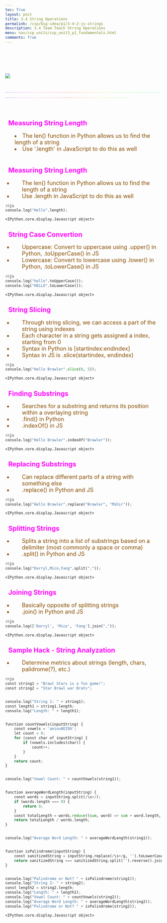 ```yaml
---
toc: True
layout: post
title: 3.4 String Operations
permalink: /csp/big-idea/p1/3-4-2-js-strings
description: 3.4 Team Teach String Operations
menu: nav/csp_units/csp_unit3_p1_fundamentals.html
comments: True
---
```


<html>
    <style>
        @keyframes bounce {
            0%, 20%, 50%, 80%, 100% {
                transform: translateY(0);
            }
            10%, 30%, 60%, 90% {
                transform: translateY(-30px);
            }
            40%, 70% {
                transform: translateY(-15px);
            }
        }
        @keyframes bounce2 {
            /* bounce */
            0%, 20%, 50%, 80%, 100% {
                transform: translateY(0);
            }
            10%, 30%, 60%, 90% {
                transform: translateY(-30px);
            }
            40%, 70% {
                transform: translateY(-15px);
            }
            /* flips */
            0%, 25% {
                transform: rotateZ(0deg);
            }
            25%, 50% {
                transform: rotateY(180deg);
            }
            50%, 75% {
                transform: rotateZ(180deg);
            }
            75%, 100% {
                transform: rotateY(0deg);
            }
        }
        h2{
            color: #ffd9d9;
        }
    </style>
    <br>
    <br>
    <br>
    <br>
    <br>
    <img style="animation: bounce2 3s ease infinite; max-width: 25%; filter: saturate(200%);" src="{{site.baseurl}}/images/p1group1images/img2.png">
    <br>
    <br>
    <p style="animation: bounce 3s ease infinite; background: linear-gradient(to right, #C9B1FF, #FFCAF2, #FFB2B1, #FFF3AD, #BCFFBC, #A2EDFF);-webkit-text-fill-color: transparent; -webkit-background-clip: text;"> ____________________________________________________________________________________________________________________________________________</p>
</html>


<br>
<h2>Measuring String Length</h2>
<li>The len() function in Python allows us to find the length of a string</li>
<li>Use '.length' in JavaScript to do this as well</li>
<br>
    </body>
    <style>
        h1 {
            color: #ff00fb;
            padding-left: 10px;
        }
        h2 {
            color: #ff00fb;
            padding-left: 10px;
        }
        div {
            background-color: #33c9ff;
            border-radius: 10px;
        }
        li {
            color: #864d00;
            padding-left: 30px;
            font-size: 18px;
        }
    </style>
</html>

## Measuring String Length
 - The len() function in Python allows us to find the length of a string
 - Use .length in JavaScript to do this as well


```python
%%js
console.log("Hello".length);
```


    <IPython.core.display.Javascript object>


## String Case Convertion
 - Uppercase: Convert to uppercase using .upper() in Python, .toUpperCase() in JS
 - Lowercase: Convert to lowercase using .lower() in Python, .toLowerCase() in JS


```python
%%js
console.log("hello".toUpperCase());
console.log("HELLO".toLowerCase());
```


    <IPython.core.display.Javascript object>


## String Slicing
 - Through string slicing, we can access a part of the string using indexes
 - Each character in a string gets assigned a index, starting from 0
 - Syntax in Python is [startindex:endindex]
 - Syntax in JS is .slice(startindex, endindex)


```python
%%js
console.log("Hello Brawler".slice(0, 5));
```


    <IPython.core.display.Javascript object>


## Finding Substrings
 - Searches for a substring and returns its position within a overlaying string
 - .find() in Python
 - .indexOf() in JS


```python
%%js
console.log("Hello Brawler".indexOf("Brawler"));
```


    <IPython.core.display.Javascript object>


## Replacing Substrings
 - Can replace different parts of a string with something else
 - .replace() in Python and JS


```python
%%js
console.log("Hello Brawler".replace("Brawler", "Mihir"));
```


    <IPython.core.display.Javascript object>


## Splitting Strings
 - Splits a string into a list of substrings based on a delimiter (most commonly a space or comma)
 - .split() in Python and JS


```python
%%js
console.log("Darryl,Mico,Fang".split(","));
```


    <IPython.core.display.Javascript object>


## Joining Strings
 - Basically opposite of splitting strings
 - .join() in Python and JS



```python
%%js
console.log(['Darryl', 'Mico', 'Fang'].join(","));

```


    <IPython.core.display.Javascript object>


## Sample Hack - String Analyzation
- Determine metrics about strings (length, chars, palidrome(?), etc.)


```python
%%js
const string1 = "Brawl Stars is a fun game!";
const string2 = "Star Brawl war Brats";


console.log("String 1: " + string1);
const length1 = string1.length;
console.log("Length: " + length1);


function countVowels(inputString) {
    const vowels = 'aeiouAEIOU';
    let count = 0;
    for (const char of inputString) {
        if (vowels.includes(char)) {
            count++;
        }
    }
    return count;
}


console.log("Vowel Count: " + countVowels(string1));


function averageWordLength(inputString) {
    const words = inputString.split(/\s+/);
    if (words.length === 0) {
        return 0;
    }
    const totalLength = words.reduce((sum, word) => sum + word.length, 0);
    return totalLength / words.length;
}


console.log("Average Word Length: " + averageWordLength(string1));


function isPalindrome(inputString) {
    const sanitizedString = inputString.replace(/\s+/g, '').toLowerCase();
    return sanitizedString === sanitizedString.split('').reverse().join('');
}


console.log("Palindrome or Not? " + isPalindrome(string1));
console.log("String 2: " + string2);
const length2 = string2.length;
console.log("Length: " + length2);
console.log("Vowel Count: " + countVowels(string2));
console.log("Average Word Length: " + averageWordLength(string2));
console.log("Palindrome or Not? " + isPalindrome(string2));
```


    <IPython.core.display.Javascript object>

